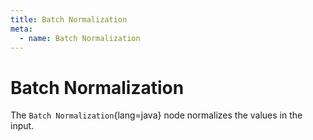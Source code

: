 ```yaml
---
title: Batch Normalization
meta:
  - name: Batch Normalization
---
```


# Batch Normalization

The `Batch Normalization`{lang=java} node normalizes the values in the input.
